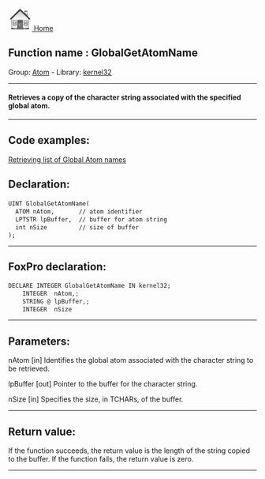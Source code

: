 [<img src="../../images/home.png"> Home ](https://github.com/VFPX/Win32API)  

## Function name : GlobalGetAtomName
Group: [Atom](../../functions_group.md#Atom)  -  Library: [kernel32](../../../libraries.md#kernel32)  
***  


#### Retrieves a copy of the character string associated with the specified global atom.
***  


## Code examples:
[Retrieving list of Global Atom names](../../samples/sample_116.md)  

## Declaration:
```foxpro  
UINT GlobalGetAtomName(
  ATOM nAtom,       // atom identifier
  LPTSTR lpBuffer,  // buffer for atom string
  int nSize         // size of buffer
);  
```  
***  


## FoxPro declaration:
```foxpro  
DECLARE INTEGER GlobalGetAtomName IN kernel32;
	INTEGER  nAtom,;
	STRING @ lpBuffer,;
	INTEGER  nSize  
```  
***  


## Parameters:
nAtom 
[in] Identifies the global atom associated with the character string to be retrieved. 

lpBuffer 
[out] Pointer to the buffer for the character string. 

nSize 
[in] Specifies the size, in TCHARs, of the buffer.  
***  


## Return value:
If the function succeeds, the return value is the length of the string copied to the buffer. If the function fails, the return value is zero. 
  
***  

